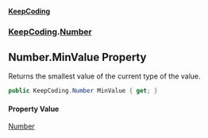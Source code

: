 #### [KeepCoding](index.md 'index')
### [KeepCoding](KeepCoding.md 'KeepCoding').[Number](Number.md 'KeepCoding.Number')
## Number.MinValue Property
Returns the smallest value of the current type of the value.  
```csharp
public KeepCoding.Number MinValue { get; }
```
#### Property Value
[Number](Number.md 'KeepCoding.Number')
